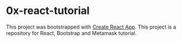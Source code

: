 # 0x-react-tutorial

This project was bootstrapped with [Create React App](https://github.com/facebook/create-react-app).
This project is a repository for React, Bootstrap and Metamask tutorial.

